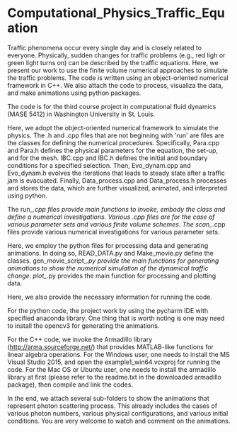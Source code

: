 # Computational_Physics_Traffic_Equation
Traffic phenomena occur every single day and is closely related to everyone. Physically, sudden changes for traffic problems (e.g., red ligh or green light turns on) can be described by the traffic equations.  Here, we present our work to use the finite volume numerical approaches to simulate the traffic problems. The code is written using an object-oriented numerical framework in C++. We also attach the code to process, visualiza the data, and make animations using python packages.

The code is for the third course project in computational fluid dynamics (MASE 5412) in Washington University in St. Louis.

Here, we adopt the object-oriented numerical framework to simulate the physics. The .h and .cpp files that are not beginning with 'run' are files are the classes for defining the numerical procedures. Specifically, Para.cpp and Para.h defines the physical parameters for the equation, the set-up, and for the mesh. IBC.cpp and IBC.h defines the initial and boundary conditions for a specified selection. Then, Evo_dynam.cpp and Evo_dynam.h evolves the iterations that leads to steady state after a traffic jam is evacuated. Finally, Data_process.cpp and Data_process.h processes and stores the data, which are further visualized, animated, and interpreted using python.

The run_*.cpp files provide main functions to invoke, embody the class and define a numerical investigations. Various .cpp files are for the case of various parameter sets and various finite volume schemes. The scan_*.cpp files provide various numerical investigations for various parameter sets.

Here, we employ the python files for processing data and generating animations. In doing so, READ_DATA.py and Make_movie.py define the classes. gen_movie_script_*.py provide the main functions for generating animations to show the numerical simulation of the dynamical traffic change. plot_*.py provides the main function for processing and plotting data.

Here, we also provide the necessary information for running the code. 

For the python code, the project work by using the pycharm IDE with specified anaconda library. One thing that is worth noting is one may need to install the opencv3 for generating the animations. 

For the C++ code, we invoke the Armadillo library (http://arma.sourceforge.net/) that provides MATLAB-like functions for linear algebra operations. For the Windows user, one needs to install the MS Visual Studio 2015, and open the example1_win64.vcxproj for running the code. For the Mac OS or Ubuntu user, one needs to install the armadillo library at first (please refer to the readme.txt in the downloaded armadillo package), then compile and link the codes.

In the end, we attach several sub-folders to show the animations that represent photon scattering process. This already includes the cases of various photon numbers, various physical configurations, and various initial conditions. You are very welcome to watch and comment on the animations.
